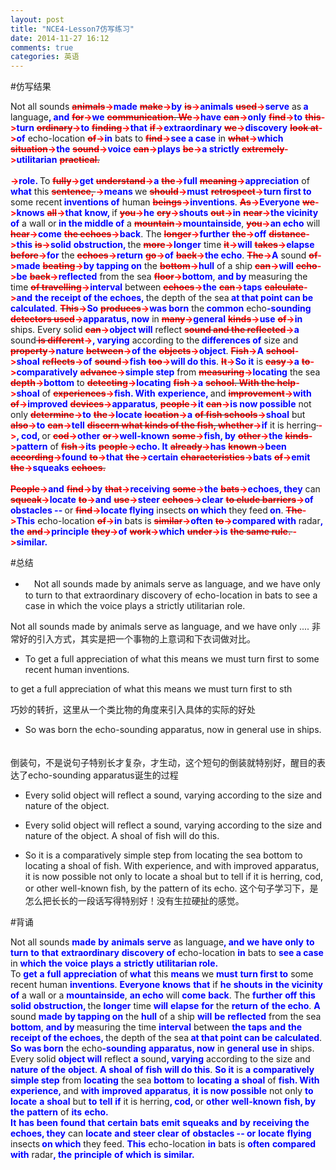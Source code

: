 ```yaml
---
layout: post
title: "NCE4-Lesson7仿写练习"
date: 2014-11-27 16:12
comments: true
categories: 英语
---
```


#仿写结果

Not all sounds <span><del><b><font color="#FF0000">animals</font></b></del></span><b><font color="#FF0000">-></font></b><span><b><font color="#0000FF">made</font></b></span> <span><del><b><font color="#FF0000">make</font></b></del></span><b><font color="#FF0000">-></font></b><span><b><font color="#0000FF">by</font></b></span> <span><del><b><font color="#FF0000">is</font></b></del></span><b><font color="#FF0000">-></font></b><span><b><font color="#0000FF">animals</font></b></span> <span><del><b><font color="#FF0000">used</font></b></del></span><b><font color="#FF0000">-></font></b><span><b><font color="#0000FF">serve</font></b></span> as<span><b><font color="#0000FF"> a</font></b></span> language<span><b><font color="#0000FF">, and</font></b></span> <span><del><b><font color="#FF0000">for</font></b></del></span><b><font color="#FF0000">-></font></b><span><b><font color="#0000FF">we</font></b></span> <span><del><b><font color="#FF0000">communication. We</font></b></del></span><b><font color="#FF0000">-></font></b><span><b><font color="#0000FF">have</font></b></span> <span><del><b><font color="#FF0000">can</font></b></del></span><b><font color="#FF0000">-></font></b><span><b><font color="#0000FF">only</font></b></span> <span><del><b><font color="#FF0000">find</font></b></del></span><b><font color="#FF0000">-></font></b><span><b><font color="#0000FF">to</font></b></span> <span><del><b><font color="#FF0000">this</font></b></del></span><b><font color="#FF0000">-></font></b><span><b><font color="#0000FF">turn</font></b></span> <span><del><b><font color="#FF0000">ordinary</font></b></del></span><b><font color="#FF0000">-></font></b><span><b><font color="#0000FF">to</font></b></span> <span><del><b><font color="#FF0000">finding</font></b></del></span><b><font color="#FF0000">-></font></b><span><b><font color="#0000FF">that</font></b></span> <span><del><b><font color="#FF0000">if</font></b></del></span><b><font color="#FF0000">-></font></b><span><b><font color="#0000FF">extraordinary</font></b></span> <span><del><b><font color="#FF0000">we</font></b></del></span><b><font color="#FF0000">-></font></b><span><b><font color="#0000FF">discovery</font></b></span> <span><del><b><font color="#FF0000">look at</font></b></del></span><b><font color="#FF0000">-></font></b><span><b><font color="#0000FF">of</font></b></span> echo-location <span><del><b><font color="#FF0000">of</font></b></del></span><b><font color="#FF0000">-></font></b><span><b><font color="#0000FF">in</font></b></span> bats to <span><del><b><font color="#FF0000">find</font></b></del></span><b><font color="#FF0000">-></font></b><span><b><font color="#0000FF">see a case</font></b></span> in <span><del><b><font color="#FF0000">what</font></b></del></span><b><font color="#FF0000">-></font></b><span><b><font color="#0000FF">which</font></b></span> <span><del><b><font color="#FF0000">situation</font></b></del></span><b><font color="#FF0000">-></font></b><span><b><font color="#0000FF">the</font></b></span> <span><del><b><font color="#FF0000">sound</font></b></del></span><b><font color="#FF0000">-></font></b><span><b><font color="#0000FF">voice</font></b></span> <span><del><b><font color="#FF0000">can</font></b></del></span><b><font color="#FF0000">-></font></b><span><b><font color="#0000FF">plays</font></b></span> <span><del><b><font color="#FF0000">be</font></b></del></span><b><font color="#FF0000">-></font></b><span><b><font color="#0000FF">a strictly</font></b></span> <span><del><b><font color="#FF0000">extremely</font></b></del></span><b><font color="#FF0000">-></font></b><span><b><font color="#0000FF">utilitarian</font></b></span> <span><del><b><font color="#FF0000">practical.<br />
<br />
</font></b></del></span><b><font color="#FF0000">-></font></b><span><b><font color="#0000FF">role.
    </font></b></span>To <span><del><b><font color="#FF0000">fully</font></b></del></span><b><font color="#FF0000">-></font></b><span><b><font color="#0000FF">get</font></b></span> <span><del><b><font color="#FF0000">understand</font></b></del></span><b><font color="#FF0000">-></font></b><span><b><font color="#0000FF">a</font></b></span> <span><del><b><font color="#FF0000">the</font></b></del></span><b><font color="#FF0000">-></font></b><span><b><font color="#0000FF">full</font></b></span> <span><del><b><font color="#FF0000">meaning</font></b></del></span><b><font color="#FF0000">-></font></b><span><b><font color="#0000FF">appreciation</font></b></span> of<span><b><font color="#0000FF"> what</font></b></span> this <span><del><b><font color="#FF0000">sentence, </font></b></del></span><b><font color="#FF0000">-></font></b><span><b><font color="#0000FF">means </font></b></span>we <span><del><b><font color="#FF0000">should</font></b></del></span><b><font color="#FF0000">-></font></b><span><b><font color="#0000FF">must</font></b></span> <span><del><b><font color="#FF0000">retrospect</font></b></del></span><b><font color="#FF0000">-></font></b><span><b><font color="#0000FF">turn first to</font></b></span> some recent<span><b><font color="#0000FF"> inventions of</font></b></span> human <span><del><b><font color="#FF0000">beings</font></b></del></span><b><font color="#FF0000">-></font></b><span><b><font color="#0000FF">inventions</font></b></span>. <span><del><b><font color="#FF0000">As</font></b></del></span><b><font color="#FF0000">-></font></b><span><b><font color="#0000FF">Everyone</font></b></span> <span><del><b><font color="#FF0000">we</font></b></del></span><b><font color="#FF0000">-></font></b><span><b><font color="#0000FF">knows</font></b></span> <span><del><b><font color="#FF0000">all</font></b></del></span><b><font color="#FF0000">-></font></b><span><b><font color="#0000FF">that</font></b></span> <span><b><font color="#0000FF">know, </font></b></span>if <span><del><b><font color="#FF0000">you</font></b></del></span><b><font color="#FF0000">-></font></b><span><b><font color="#0000FF">he</font></b></span> <span><del><b><font color="#FF0000">cry</font></b></del></span><b><font color="#FF0000">-></font></b><span><b><font color="#0000FF">shouts</font></b></span> <span><del><b><font color="#FF0000">out</font></b></del></span><b><font color="#FF0000">-></font></b><span><b><font color="#0000FF">in</font></b></span> <span><del><b><font color="#FF0000">near</font></b></del></span><b><font color="#FF0000">-></font></b><span><b><font color="#0000FF">the vicinity of</font></b></span> a wall or<span><b><font color="#0000FF"> in the middle of</font></b></span> a <span><del><b><font color="#FF0000">mountain</font></b></del></span><b><font color="#FF0000">-></font></b><span><b><font color="#0000FF">mountainside</font></b></span>, <span><del><b><font color="#FF0000">you</font></b></del></span><b><font color="#FF0000">-></font></b><span><b><font color="#0000FF">an echo</font></b></span> will <span><del><b><font color="#FF0000">hear</font></b></del></span><b><font color="#FF0000">-></font></b><span><b><font color="#0000FF">come</font></b></span> <span><del><b><font color="#FF0000">the echoes</font></b></del></span><b><font color="#FF0000">-></font></b><span><b><font color="#0000FF">back</font></b></span>. The <span><del><b><font color="#FF0000">longer</font></b></del></span><b><font color="#FF0000">-></font></b><span><b><font color="#0000FF">further</font></b></span> <span><del><b><font color="#FF0000">the</font></b></del></span><b><font color="#FF0000">-></font></b><span><b><font color="#0000FF">off</font></b></span> <span><del><b><font color="#FF0000">distance</font></b></del></span><b><font color="#FF0000">-></font></b><span><b><font color="#0000FF">this</font></b></span> <span><del><b><font color="#FF0000">is</font></b></del></span><b><font color="#FF0000">-></font></b><span><b><font color="#0000FF">solid</font></b></span> <span><b><font color="#0000FF">obstruction, </font></b></span>the <span><del><b><font color="#FF0000">more</font></b></del></span><b><font color="#FF0000">-></font></b><span><b><font color="#0000FF">longer</font></b></span> time <span><del><b><font color="#FF0000">it</font></b></del></span><b><font color="#FF0000">-></font></b><span><b><font color="#0000FF">will</font></b></span> <span><del><b><font color="#FF0000">takes</font></b></del></span><b><font color="#FF0000">-></font></b><span><b><font color="#0000FF">elapse</font></b></span> <span><del><b><font color="#FF0000">before</font></b></del></span><b><font color="#FF0000">-></font></b><span><b><font color="#0000FF">for</font></b></span> the <span><del><b><font color="#FF0000">echoes</font></b></del></span><b><font color="#FF0000">-></font></b><span><b><font color="#0000FF">return</font></b></span> <span><del><b><font color="#FF0000">go</font></b></del></span><b><font color="#FF0000">-></font></b><span><b><font color="#0000FF">of</font></b></span> <span><del><b><font color="#FF0000">back</font></b></del></span><b><font color="#FF0000">-></font></b><span><b><font color="#0000FF">the echo</font></b></span>. <span><del><b><font color="#FF0000">The</font></b></del></span><b><font color="#FF0000">-></font></b><span><b><font color="#0000FF">A</font></b></span> sound <span><del><b><font color="#FF0000">of</font></b></del></span><b><font color="#FF0000">-></font></b><span><b><font color="#0000FF">made</font></b></span> <span><del><b><font color="#FF0000">beating</font></b></del></span><b><font color="#FF0000">-></font></b><span><b><font color="#0000FF">by tapping on</font></b></span> the <span><del><b><font color="#FF0000">bottom</font></b></del></span><b><font color="#FF0000">-></font></b><span><b><font color="#0000FF">hull</font></b></span> of a ship <span><del><b><font color="#FF0000">can</font></b></del></span><b><font color="#FF0000">-></font></b><span><b><font color="#0000FF">will</font></b></span> <span><del><b><font color="#FF0000">echo</font></b></del></span><b><font color="#FF0000">-></font></b><span><b><font color="#0000FF">be</font></b></span> <span><del><b><font color="#FF0000">back</font></b></del></span><b><font color="#FF0000">-></font></b><span><b><font color="#0000FF">reflected</font></b></span> from the sea <span><del><b><font color="#FF0000">floor</font></b></del></span><b><font color="#FF0000">-></font></b><span><b><font color="#0000FF">bottom</font></b></span>, <span><b><font color="#0000FF">and by </font></b></span>measuring the time <span><del><b><font color="#FF0000">of travelling</font></b></del></span><b><font color="#FF0000">-></font></b><span><b><font color="#0000FF">interval</font></b></span> between <span><del><b><font color="#FF0000">echoes</font></b></del></span><b><font color="#FF0000">-></font></b><span><b><font color="#0000FF">the</font></b></span> <span><del><b><font color="#FF0000">can</font></b></del></span><b><font color="#FF0000">-></font></b><span><b><font color="#0000FF">taps</font></b></span> <span><del><b><font color="#FF0000">calculate</font></b></del></span><b><font color="#FF0000">-></font></b><span><b><font color="#0000FF">and</font></b></span> <span><b><font color="#0000FF">the receipt of the echoes, </font></b></span>the depth of the sea<span><b><font color="#0000FF"> at that point can be calculated</font></b></span>. <span><del><b><font color="#FF0000">This</font></b></del></span><b><font color="#FF0000">-></font></b><span><b><font color="#0000FF">So</font></b></span> <span><del><b><font color="#FF0000">produces</font></b></del></span><b><font color="#FF0000">-></font></b><span><b><font color="#0000FF">was born</font></b></span> the<span><b><font color="#0000FF"> common</font></b></span> echo<span><b><font color="#0000FF">-sounding</font></b></span> <span><del><b><font color="#FF0000">detectors used</font></b></del></span><b><font color="#FF0000">-></font></b><span><b><font color="#0000FF">apparatus, now</font></b></span> in <span><del><b><font color="#FF0000">many</font></b></del></span><b><font color="#FF0000">-></font></b><span><b><font color="#0000FF">general</font></b></span> <span><del><b><font color="#FF0000">kinds</font></b></del></span><b><font color="#FF0000">-></font></b><span><b><font color="#0000FF">use</font></b></span> <span><del><b><font color="#FF0000">of</font></b></del></span><b><font color="#FF0000">-></font></b><span><b><font color="#0000FF">in</font></b></span> ships. Every solid <span><del><b><font color="#FF0000">can</font></b></del></span><b><font color="#FF0000">-></font></b><span><b><font color="#0000FF">object will</font></b></span> reflect <span><del><b><font color="#FF0000">sound and the reflected</font></b></del></span><b><font color="#FF0000">-></font></b><span><b><font color="#0000FF">a</font></b></span> sound<span><del><b><font color="#FF0000"> is different</font></b></del></span><b><font color="#FF0000">-></font></b><span><b><font color="#0000FF">, varying</font></b></span> according to the<span><b><font color="#0000FF"> differences of</font></b></span> size and <span><del><b><font color="#FF0000">property</font></b></del></span><b><font color="#FF0000">-></font></b><span><b><font color="#0000FF">nature</font></b></span> <span><del><b><font color="#FF0000">between</font></b></del></span><b><font color="#FF0000">-></font></b><span><b><font color="#0000FF">of the</font></b></span> <span><del><b><font color="#FF0000">objects</font></b></del></span><b><font color="#FF0000">-></font></b><span><b><font color="#0000FF">object</font></b></span>. <span><del><b><font color="#FF0000">Fish</font></b></del></span><b><font color="#FF0000">-></font></b><span><b><font color="#0000FF">A</font></b></span> <span><del><b><font color="#FF0000">school</font></b></del></span><b><font color="#FF0000">-></font></b><span><b><font color="#0000FF">shoal</font></b></span> <span><del><b><font color="#FF0000">reflects</font></b></del></span><b><font color="#FF0000">-></font></b><span><b><font color="#0000FF">of</font></b></span> <span><del><b><font color="#FF0000">sound</font></b></del></span><b><font color="#FF0000">-></font></b><span><b><font color="#0000FF">fish</font></b></span> <span><del><b><font color="#FF0000">too</font></b></del></span><b><font color="#FF0000">-></font></b><span><b><font color="#0000FF">will do this</font></b></span>. <span><del><b><font color="#FF0000">It</font></b></del></span><b><font color="#FF0000">-></font></b><span><b><font color="#0000FF">So it</font></b></span> is <span><del><b><font color="#FF0000">easy</font></b></del></span><b><font color="#FF0000">-></font></b><span><b><font color="#0000FF">a</font></b></span> <span><del><b><font color="#FF0000">to</font></b></del></span><b><font color="#FF0000">-></font></b><span><b><font color="#0000FF">comparatively</font></b></span> <span><del><b><font color="#FF0000">advance</font></b></del></span><b><font color="#FF0000">-></font></b><span><b><font color="#0000FF">simple step</font></b></span> from <span><del><b><font color="#FF0000">measuring</font></b></del></span><b><font color="#FF0000">-></font></b><span><b><font color="#0000FF">locating</font></b></span> the sea <span><del><b><font color="#FF0000">depth</font></b></del></span><b><font color="#FF0000">-></font></b><span><b><font color="#0000FF">bottom</font></b></span> to <span><del><b><font color="#FF0000">detecting</font></b></del></span><b><font color="#FF0000">-></font></b><span><b><font color="#0000FF">locating</font></b></span> <span><del><b><font color="#FF0000">fish</font></b></del></span><b><font color="#FF0000">-></font></b><span><b><font color="#0000FF">a</font></b></span> <span><del><b><font color="#FF0000">school. With the help</font></b></del></span><b><font color="#FF0000">-></font></b><span><b><font color="#0000FF">shoal</font></b></span> of <span><del><b><font color="#FF0000">experiences</font></b></del></span><b><font color="#FF0000">-></font></b><span><b><font color="#0000FF">fish. With</font></b></span> <span><b><font color="#0000FF">experience, </font></b></span>and <span><del><b><font color="#FF0000">improvement</font></b></del></span><b><font color="#FF0000">-></font></b><span><b><font color="#0000FF">with</font></b></span> <span><del><b><font color="#FF0000">of</font></b></del></span><b><font color="#FF0000">-></font></b><span><b><font color="#0000FF">improved</font></b></span> <span><del><b><font color="#FF0000">devices</font></b></del></span><b><font color="#FF0000">-></font></b><span><b><font color="#0000FF">apparatus</font></b></span>, <span><del><b><font color="#FF0000">people</font></b></del></span><b><font color="#FF0000">-></font></b><span><b><font color="#0000FF">it</font></b></span> <span><del><b><font color="#FF0000">can</font></b></del></span><b><font color="#FF0000">-></font></b><span><b><font color="#0000FF">is now possible</font></b></span> not only <span><del><b><font color="#FF0000">determine</font></b></del></span><b><font color="#FF0000">-></font></b><span><b><font color="#0000FF">to</font></b></span> <span><del><b><font color="#FF0000">the</font></b></del></span><b><font color="#FF0000">-></font></b><span><b><font color="#0000FF">locate</font></b></span> <span><del><b><font color="#FF0000">location</font></b></del></span><b><font color="#FF0000">-></font></b><span><b><font color="#0000FF">a</font></b></span> <span><del><b><font color="#FF0000">of fish schools</font></b></del></span><b><font color="#FF0000">-></font></b><span><b><font color="#0000FF">shoal</font></b></span> but <span><del><b><font color="#FF0000">also</font></b></del></span><b><font color="#FF0000">-></font></b><span><b><font color="#0000FF">to</font></b></span> <span><del><b><font color="#FF0000">can</font></b></del></span><b><font color="#FF0000">-></font></b><span><b><font color="#0000FF">tell</font></b></span> <span><del><b><font color="#FF0000">discern what kinds of the fish, whether</font></b></del></span><b><font color="#FF0000">-></font></b><span><b><font color="#0000FF">if</font></b></span> it is herring<span><del><b><font color="#FF0000"> </font></b></del></span><b><font color="#FF0000">-></font></b><span><b><font color="#0000FF">, cod, </font></b></span>or <span><del><b><font color="#FF0000">cod</font></b></del></span><b><font color="#FF0000">-></font></b><span><b><font color="#0000FF">other</font></b></span> <span><del><b><font color="#FF0000">or</font></b></del></span><b><font color="#FF0000">-></font></b><span><b><font color="#0000FF">well-known</font></b></span> <span><del><b><font color="#FF0000">some</font></b></del></span><b><font color="#FF0000">-></font></b><span><b><font color="#0000FF">fish, by</font></b></span> <span><del><b><font color="#FF0000">other</font></b></del></span><b><font color="#FF0000">-></font></b><span><b><font color="#0000FF">the</font></b></span> <span><del><b><font color="#FF0000">kinds</font></b></del></span><b><font color="#FF0000">-></font></b><span><b><font color="#0000FF">pattern</font></b></span> of <span><del><b><font color="#FF0000">fish</font></b></del></span><b><font color="#FF0000">-></font></b><span><b><font color="#0000FF">its</font></b></span> <span><del><b><font color="#FF0000">people</font></b></del></span><b><font color="#FF0000">-></font></b><span><b><font color="#0000FF">echo.
    It</font></b></span> <span><del><b><font color="#FF0000">already</font></b></del></span><b><font color="#FF0000">-></font></b><span><b><font color="#0000FF">has</font></b></span> <span><del><b><font color="#FF0000">known</font></b></del></span><b><font color="#FF0000">-></font></b><span><b><font color="#0000FF">been</font></b></span> <span><del><b><font color="#FF0000">according</font></b></del></span><b><font color="#FF0000">-></font></b><span><b><font color="#0000FF">found</font></b></span> <span><del><b><font color="#FF0000">to</font></b></del></span><b><font color="#FF0000">-></font></b><span><b><font color="#0000FF">that</font></b></span> <span><del><b><font color="#FF0000">the</font></b></del></span><b><font color="#FF0000">-></font></b><span><b><font color="#0000FF">certain</font></b></span> <span><del><b><font color="#FF0000">characteristics</font></b></del></span><b><font color="#FF0000">-></font></b><span><b><font color="#0000FF">bats</font></b></span> <span><del><b><font color="#FF0000">of</font></b></del></span><b><font color="#FF0000">-></font></b><span><b><font color="#0000FF">emit</font></b></span> <span><del><b><font color="#FF0000">the</font></b></del></span><b><font color="#FF0000">-></font></b><span><b><font color="#0000FF">squeaks</font></b></span> <span><del><b><font color="#FF0000">echoes.<br />
<br />
People</font></b></del></span><b><font color="#FF0000">-></font></b><span><b><font color="#0000FF">and</font></b></span> <span><del><b><font color="#FF0000">find</font></b></del></span><b><font color="#FF0000">-></font></b><span><b><font color="#0000FF">by</font></b></span> <span><del><b><font color="#FF0000">that</font></b></del></span><b><font color="#FF0000">-></font></b><span><b><font color="#0000FF">receiving</font></b></span> <span><del><b><font color="#FF0000">some</font></b></del></span><b><font color="#FF0000">-></font></b><span><b><font color="#0000FF">the</font></b></span> <span><del><b><font color="#FF0000">bats</font></b></del></span><b><font color="#FF0000">-></font></b><span><b><font color="#0000FF">echoes, they</font></b></span> can <span><del><b><font color="#FF0000">squeak</font></b></del></span><b><font color="#FF0000">-></font></b><span><b><font color="#0000FF">locate</font></b></span> <span><del><b><font color="#FF0000">to</font></b></del></span><b><font color="#FF0000">-></font></b><span><b><font color="#0000FF">and</font></b></span> <span><del><b><font color="#FF0000">use</font></b></del></span><b><font color="#FF0000">-></font></b><span><b><font color="#0000FF">steer</font></b></span> <span><del><b><font color="#FF0000">echoes</font></b></del></span><b><font color="#FF0000">-></font></b><span><b><font color="#0000FF">clear</font></b></span> <span><del><b><font color="#FF0000">to elude barriers</font></b></del></span><b><font color="#FF0000">-></font></b><span><b><font color="#0000FF">of</font></b></span> <span><b><font color="#0000FF">obstacles -- </font></b></span>or <span><del><b><font color="#FF0000">find</font></b></del></span><b><font color="#FF0000">-></font></b><span><b><font color="#0000FF">locate flying</font></b></span> insects<span><b><font color="#0000FF"> on which</font></b></span> they feed<span><b><font color="#0000FF"> on</font></b></span>. <span><del><b><font color="#FF0000">The</font></b></del></span><b><font color="#FF0000">-></font></b><span><b><font color="#0000FF">This</font></b></span> echo-location <span><del><b><font color="#FF0000">of</font></b></del></span><b><font color="#FF0000">-></font></b><span><b><font color="#0000FF">in</font></b></span> bats is <span><del><b><font color="#FF0000">similar</font></b></del></span><b><font color="#FF0000">-></font></b><span><b><font color="#0000FF">often</font></b></span> <span><del><b><font color="#FF0000">to</font></b></del></span><b><font color="#FF0000">-></font></b><span><b><font color="#0000FF">compared with</font></b></span> radar<span><b><font color="#0000FF">, the</font></b></span> <span><del><b><font color="#FF0000">and</font></b></del></span><b><font color="#FF0000">-></font></b><span><b><font color="#0000FF">principle</font></b></span> <span><del><b><font color="#FF0000">they</font></b></del></span><b><font color="#FF0000">-></font></b><span><b><font color="#0000FF">of</font></b></span> <span><del><b><font color="#FF0000">work</font></b></del></span><b><font color="#FF0000">-></font></b><span><b><font color="#0000FF">which</font></b></span> <span><del><b><font color="#FF0000">under</font></b></del></span><b><font color="#FF0000">-></font></b><span><b><font color="#0000FF">is</font></b></span> <span><del><b><font color="#FF0000">the same rule.   </font></b></del></span><b><font color="#FF0000">-></font></b><span><b><font color="#0000FF">similar.</font></b></span></div>

<!--more-->

#总结

* 　Not all sounds made by animals serve as language, and we have only to turn to that extraordinary discovery of echo-location in bats to see a case in which the voice plays a strictly utilitarian role.

Not all sounds made by animals serve as language, and we have only ....
非常好的引入方式，其实是把一个事物的上意词和下衣词做对比。

* To get a full appreciation of what this means we must turn first to some recent human inventions.  

to get a full appreciation of what this means we must turn first to sth

巧妙的转折，这里从一个类比物的角度来引入具体的实际的好处

* So was born the echo-sounding apparatus, now in general use in ships. 　

倒装句，不是说句子特别长才复杂，才生动，这个短句的倒装就特别好，醒目的表达了echo-sounding apparatus诞生的过程

* Every solid object will reflect a sound, varying according to the size and nature of the object.

* Every solid object will reflect a sound, varying according to the size and nature of the object. A shoal of fish will do this. 

* So it is a comparatively simple step from locating the sea bottom to locating a shoal of fish. With experience, and with improved apparatus, it is now possible not only to locate a shoal but to tell if it is herring, cod, or other well-known fish, by the pattern of its echo.
这个句子学习下，是怎么把长长的一段话写得特别好！没有生拉硬扯的感觉。

#背诵

</font></b></span>Not all sounds <span><b><font color="#0000FF">made</font></b></span> <span><b><font color="#0000FF">by</font></b></span> <span><b><font color="#0000FF">animals</font></b></span> <span><b><font color="#0000FF">serve</font></b></span> as language<span><b><font color="#0000FF">, and</font></b></span> <span><b><font color="#0000FF">we</font></b></span> <span><b><font color="#0000FF">have</font></b></span> <span><b><font color="#0000FF">only</font></b></span> <span><b><font color="#0000FF">to</font></b></span> <span><b><font color="#0000FF">turn</font></b></span> <span><b><font color="#0000FF">to</font></b></span> <span><b><font color="#0000FF">that</font></b></span> <span><b><font color="#0000FF">extraordinary</font></b></span> <span><b><font color="#0000FF">discovery</font></b></span> <span><b><font color="#0000FF">of</font></b></span> echo-location <span><b><font color="#0000FF">in</font></b></span> bats to <span><b><font color="#0000FF">see a case</font></b></span> in <span><b><font color="#0000FF">which</font></b></span> <span><b><font color="#0000FF">the</font></b></span> <span><b><font color="#0000FF">voice</font></b></span> <span><b><font color="#0000FF">plays</font></b></span> <span><b><font color="#0000FF">a</font></b></span> <span><b><font color="#0000FF">strictly</font></b></span> <span><b><font color="#0000FF">utilitarian role.<br />
    </font></b></span>To <span><b><font color="#0000FF">get</font></b></span> <span><b><font color="#0000FF">a</font></b></span> <span><b><font color="#0000FF">full</font></b></span> <span><b><font color="#0000FF">appreciation</font></b></span> of<span><b><font color="#0000FF"> what</font></b></span> this <span><b><font color="#0000FF">means </font></b></span>we <span><b><font color="#0000FF">must</font></b></span> <span><b><font color="#0000FF">turn first to</font></b></span> some recent human <span><b><font color="#0000FF">inventions</font></b></span>. <span><b><font color="#0000FF">Everyone</font></b></span> <span><b><font color="#0000FF">knows</font></b></span> <span><b><font color="#0000FF">that</font></b></span> if <span><b><font color="#0000FF">he</font></b></span> <span><b><font color="#0000FF">shouts</font></b></span> <span><b><font color="#0000FF">in</font></b></span> <span><b><font color="#0000FF">the vicinity of</font></b></span> a wall or a <span><b><font color="#0000FF">mountainside</font></b></span>, <span><b><font color="#0000FF">an echo</font></b></span> will <span><b><font color="#0000FF">come</font></b></span> <span><b><font color="#0000FF">back</font></b></span>. The <span><b><font color="#0000FF">further</font></b></span> <span><b><font color="#0000FF">off</font></b></span> <span><b><font color="#0000FF">this</font></b></span> <span><b><font color="#0000FF">solid</font></b></span> <span><b><font color="#0000FF">obstruction, </font></b></span>the <span><b><font color="#0000FF">longer</font></b></span> time <span><b><font color="#0000FF">will</font></b></span> <span><b><font color="#0000FF">elapse</font></b></span> <span><b><font color="#0000FF">for</font></b></span> the <span><b><font color="#0000FF">return</font></b></span> <span><b><font color="#0000FF">of</font></b></span> <span><b><font color="#0000FF">the echo</font></b></span>. <span><b><font color="#0000FF">A</font></b></span> sound <span><b><font color="#0000FF">made</font></b></span> <span><b><font color="#0000FF">by tapping on</font></b></span> the <span><b><font color="#0000FF">hull</font></b></span> of a ship <span><b><font color="#0000FF">will</font></b></span> <span><b><font color="#0000FF">be</font></b></span> <span><b><font color="#0000FF">reflected</font></b></span> from the sea <span><b><font color="#0000FF">bottom</font></b></span>, <span><b><font color="#0000FF">and by </font></b></span>measuring the time <span><b><font color="#0000FF">interval</font></b></span> between <span><b><font color="#0000FF">the</font></b></span> <span><b><font color="#0000FF">taps</font></b></span> <span><b><font color="#0000FF">and</font></b></span> <span><b><font color="#0000FF">the receipt of the echoes, </font></b></span>the depth of the sea<span><b><font color="#0000FF"> at that point can be calculated</font></b></span>. <span><b><font color="#0000FF">So</font></b></span> <span><b><font color="#0000FF">was born</font></b></span> the echo<span><b><font color="#0000FF">-sounding</font></b></span> <span><b><font color="#0000FF">apparatus, now</font></b></span> in <span><b><font color="#0000FF">general</font></b></span> <span><b><font color="#0000FF">use</font></b></span> <span><b><font color="#0000FF">in</font></b></span> ships. Every solid <span><b><font color="#0000FF">object will</font></b></span> reflect <span><b><font color="#0000FF">a</font></b></span> sound<span><b><font color="#0000FF">, varying</font></b></span> according to the size and <span><b><font color="#0000FF">nature</font></b></span> <span><b><font color="#0000FF">of the</font></b></span> <span><b><font color="#0000FF">object</font></b></span>. <span><b><font color="#0000FF">A</font></b></span> <span><b><font color="#0000FF">shoal</font></b></span> <span><b><font color="#0000FF">of</font></b></span> <span><b><font color="#0000FF">fish</font></b></span> <span><b><font color="#0000FF">will do this</font></b></span>. <span><b><font color="#0000FF">So it</font></b></span> is <span><b><font color="#0000FF">a</font></b></span> <span><b><font color="#0000FF">comparatively</font></b></span> <span><b><font color="#0000FF">simple step</font></b></span> from <span><b><font color="#0000FF">locating</font></b></span> the sea <span><b><font color="#0000FF">bottom</font></b></span> to <span><b><font color="#0000FF">locating</font></b></span> <span><b><font color="#0000FF">a</font></b></span> <span><b><font color="#0000FF">shoal</font></b></span> of <span><b><font color="#0000FF">fish. With</font></b></span> <span><b><font color="#0000FF">experience, </font></b></span>and <span><b><font color="#0000FF">with</font></b></span> <span><b><font color="#0000FF">improved</font></b></span> <span><b><font color="#0000FF">apparatus</font></b></span>, <span><b><font color="#0000FF">it</font></b></span> <span><b><font color="#0000FF">is now possible</font></b></span> not only <span><b><font color="#0000FF">to</font></b></span> <span><b><font color="#0000FF">locate</font></b></span> <span><b><font color="#0000FF">a</font></b></span> <span><b><font color="#0000FF">shoal</font></b></span> but <span><b><font color="#0000FF">to</font></b></span> <span><b><font color="#0000FF">tell</font></b></span> <span><b><font color="#0000FF">if</font></b></span> it is herring<span><b><font color="#0000FF">, cod, </font></b></span>or <span><b><font color="#0000FF">other</font></b></span> <span><b><font color="#0000FF">well-known</font></b></span> <span><b><font color="#0000FF">fish, by</font></b></span> <span><b><font color="#0000FF">the</font></b></span> <span><b><font color="#0000FF">pattern</font></b></span> of <span><b><font color="#0000FF">its</font></b></span> <span><b><font color="#0000FF">echo.<br />
    It</font></b></span> <span><b><font color="#0000FF">has</font></b></span> <span><b><font color="#0000FF">been</font></b></span> <span><b><font color="#0000FF">found</font></b></span> <span><b><font color="#0000FF">that</font></b></span> <span><b><font color="#0000FF">certain</font></b></span> <span><b><font color="#0000FF">bats</font></b></span> <span><b><font color="#0000FF">emit</font></b></span> <span><b><font color="#0000FF">squeaks</font></b></span> <span><b><font color="#0000FF">and</font></b></span> <span><b><font color="#0000FF">by</font></b></span> <span><b><font color="#0000FF">receiving</font></b></span> <span><b><font color="#0000FF">the</font></b></span> <span><b><font color="#0000FF">echoes, they</font></b></span> can <span><b><font color="#0000FF">locate</font></b></span> <span><b><font color="#0000FF">and</font></b></span> <span><b><font color="#0000FF">steer</font></b></span> <span><b><font color="#0000FF">clear</font></b></span> <span><b><font color="#0000FF">of</font></b></span> <span><b><font color="#0000FF">obstacles -- or</font></b></span> <span><b><font color="#0000FF">locate</font></b></span> <span><b><font color="#0000FF">flying</font></b></span> insects<span><b><font color="#0000FF"> on which</font></b></span> they feed. <span><b><font color="#0000FF">This</font></b></span> echo-location <span><b><font color="#0000FF">in</font></b></span> bats is <span><b><font color="#0000FF">often</font></b></span> <span><b><font color="#0000FF">compared with</font></b></span> radar<span><b><font color="#0000FF">, the</font></b></span> <span><b><font color="#0000FF">principle</font></b></span> <span><b><font color="#0000FF">of</font></b></span> <span><b><font color="#0000FF">which</font></b></span> <span><b><font color="#0000FF">is</font></b></span> <span><b><font color="#0000FF">similar.</font></b></span></div>
